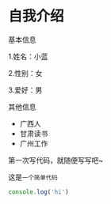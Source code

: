 # 自我介绍

基本信息

1.姓名：小蓝

2.性别：女

3.爱好：男

其他信息

* 广西人
* 甘肃读书
* 广州工作

第一次写代码，就随便写写吧~

这是`一个简单代码`
```javascript
console.log('hi')
```